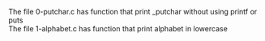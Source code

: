 The file 0-putchar.c has function that print _putchar without using printf or puts
<br>
The file 1-alphabet.c has function that print alphabet in lowercase
<br>
